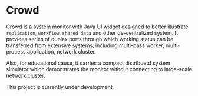 # Crowd

Crowd is a system monitor with Java UI widget designed to better illustrate `replication`, `workflow`, `shared data` and other de-centralized system. It provides series of duplex ports through which working status can be transferred from extensive systems, including multi-pass worker, multi-process application, network cluster.

Also, for educational cause, it carries a compact distribuetd system simulator which demonstrates the monitor without connecting to large-scale network cluster.

This project is currently under development.
